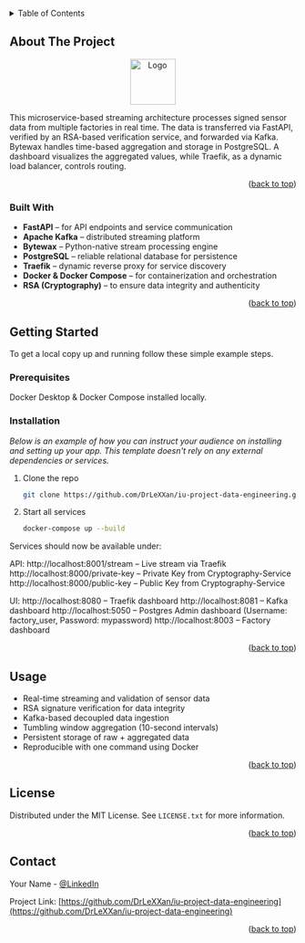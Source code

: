<!-- Improved compatibility of back to top link: See: https://github.com/othneildrew/Best-README-Template/pull/73 -->
<a id="readme-top"></a>

<!-- TABLE OF CONTENTS -->
<details>
  <summary>Table of Contents</summary>
  <ol>
    <li>
      <a href="#about-the-project">About The Project</a>
      <ul>
        <li><a href="#built-with">Built With</a></li>
      </ul>
    </li>
    <li>
      <a href="#getting-started">Getting Started</a>
      <ul>
        <li><a href="#prerequisites">Prerequisites</a></li>
        <li><a href="#installation">Installation</a></li>
      </ul>
    </li>
    <li><a href="#usage">Usage</a></li>
    <li><a href="#license">License</a></li>
    <li><a href="#contact">Contact</a></li>
  </ol>
</details>


<!-- ABOUT THE PROJECT -->
## About The Project

<div align="center">
  <a href="https://github.com/othneildrew/Best-README-Template">
    <img src="images/logo.png" alt="Logo" width="80" height="80">
  </a>
</div>

This microservice-based streaming architecture processes signed sensor data from multiple factories in real time. The data is transferred via FastAPI, verified by an RSA-based verification service, and forwarded via Kafka. Bytewax handles time-based aggregation and storage in PostgreSQL. A dashboard visualizes the aggregated values, while Traefik, as a dynamic load balancer, controls routing.


<p align="right">(<a href="#readme-top">back to top</a>)</p>



### Built With


- **FastAPI** – for API endpoints and service communication
- **Apache Kafka** – distributed streaming platform
- **Bytewax** – Python-native stream processing engine
- **PostgreSQL** – reliable relational database for persistence
- **Traefik** – dynamic reverse proxy for service discovery
- **Docker & Docker Compose** – for containerization and orchestration
- **RSA (Cryptography)** – to ensure data integrity and authenticity

<p align="right">(<a href="#readme-top">back to top</a>)</p>



<!-- GETTING STARTED -->
## Getting Started

To get a local copy up and running follow these simple example steps.

### Prerequisites

Docker Desktop & Docker Compose installed locally.

### Installation

_Below is an example of how you can instruct your audience on installing and setting up your app. This template doesn't rely on any external dependencies or services._

1. Clone the repo
   ```sh
   git clone https://github.com/DrLeXXan/iu-project-data-engineering.git
   ```
2. Start all services
   ```sh
   docker-compose up --build
   ```

Services should now be available under:

API:
http://localhost:8001/stream – Live stream via Traefik
http://localhost:8000/private-key – Private Key from Cryptography-Service
http://localhost:8000/public-key – Public Key from Cryptography-Service

UI:
http://localhost:8080 – Traefik dashboard
http://localhost:8081 – Kafka dashboard
http://localhost:5050 – Postgres Admin dashboard (Username: factory_user, Password: mypassword)
http://localhost:8003 – Factory dashboard

<p align="right">(<a href="#readme-top">back to top</a>)</p>



<!-- USAGE EXAMPLES -->
## Usage

- Real-time streaming and validation of sensor data
- RSA signature verification for data integrity
- Kafka-based decoupled data ingestion
- Tumbling window aggregation (10-second intervals)
- Persistent storage of raw + aggregated data
- Reproducible with one command using Docker

<p align="right">(<a href="#readme-top">back to top</a>)</p>



<!-- LICENSE -->
## License

Distributed under the MIT License. See `LICENSE.txt` for more information.

<p align="right">(<a href="#readme-top">back to top</a>)</p>



<!-- CONTACT -->
## Contact

Your Name - [@LinkedIn](https://www.linkedin.com/in/lennartboehm)

Project Link: [https://github.com/DrLeXXan/iu-project-data-engineering](https://github.com/DrLeXXan/iu-project-data-engineering)

<p align="right">(<a href="#readme-top">back to top</a>)</p>
